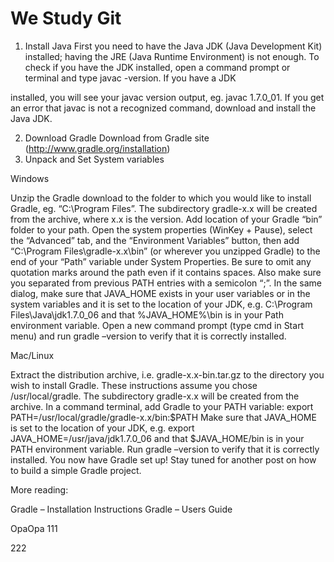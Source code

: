 # We Study Git

1. Install Java
First you need to have the Java JDK (Java Development Kit) installed; having the JRE (Java Runtime Environment) is not enough. To check if you have the JDK installed, open a command prompt or terminal and type javac -version. If you have a JDK
 
installed, you will see your javac version output, eg. javac 1.7.0_01. If you get an error that javac is not a recognized command, download and install the Java JDK.

2. Download Gradle
Download from Gradle site (http://www.gradle.org/installation)
3. Unpack and Set System variables

Windows

Unzip the Gradle download to the folder to which you would like to install Gradle, eg. “C:\Program Files”. 
The subdirectory gradle-x.x will be created from the archive, where x.x is the version.
Add location of your Gradle “bin” folder to your path. 
Open the system properties (WinKey + Pause), select the “Advanced” tab, and the “Environment Variables” button, 
then add “C:\Program Files\gradle-x.x\bin” (or wherever you unzipped Gradle) to the end of your “Path” variable under System Properties. 
Be sure to omit any quotation marks around the path even if it contains spaces. Also make sure you separated from previous PATH entries with a semicolon “;”.
In the same dialog, make sure that JAVA_HOME exists in your user variables or in the system variables and it is set to the location of your JDK, e.g. 
C:\Program Files\Java\jdk1.7.0_06 and that %JAVA_HOME%\bin is in your Path environment variable.
Open a new command prompt (type cmd in Start menu) and run gradle –version to verify that it is correctly installed.

Mac/Linux

Extract the distribution archive, i.e. gradle-x.x-bin.tar.gz to the directory you wish to install Gradle. 
These instructions assume you chose /usr/local/gradle. The subdirectory gradle-x.x will be created from the archive.
In a command terminal, add Gradle to your PATH variable: export PATH=/usr/local/gradle/gradle-x.x/bin:$PATH
Make sure that JAVA_HOME is set to the location of your JDK, e.g. 
export JAVA_HOME=/usr/java/jdk1.7.0_06 
and that $JAVA_HOME/bin is in your PATH environment variable.
Run gradle –version to verify that it is correctly installed.
You now have Gradle set up! Stay tuned for another post on how to build a simple Gradle project.

More reading:

Gradle – Installation Instructions
Gradle – Users Guide

OpaOpa
111


222

